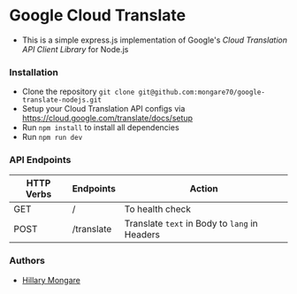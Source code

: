 # Google Cloud Translate

- This is a simple express.js implementation of Google's _Cloud Translation API Client Library_ for Node.js

### Installation

- Clone the repository `git clone git@github.com:mongare70/google-translate-nodejs.git`
- Setup your Cloud Translation API configs via https://cloud.google.com/translate/docs/setup
- Run `npm install` to install all dependencies
- Run `npm run dev`

### API Endpoints

| HTTP Verbs | Endpoints  | Action                                        |
| ---------- | ---------- | --------------------------------------------- |
| GET        | /          | To health check                               |
| POST       | /translate | Translate `text` in Body to `lang` in Headers |

### Authors

- [Hillary Mongare](https://github.com/mongare70)
